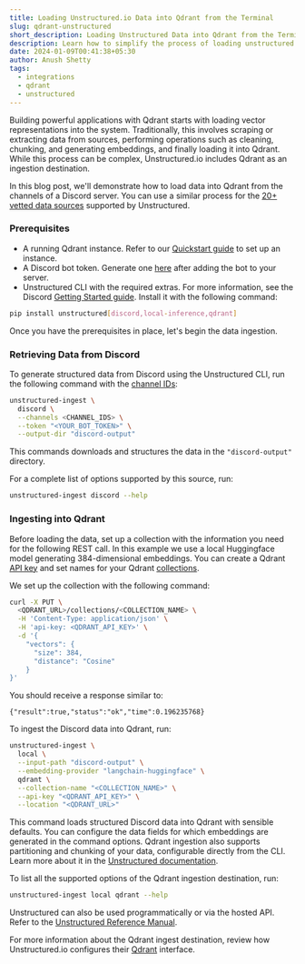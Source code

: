 ```yaml
---
title: Loading Unstructured.io Data into Qdrant from the Terminal
slug: qdrant-unstructured
short_description: Loading Unstructured Data into Qdrant from the Terminal
description: Learn how to simplify the process of loading unstructured data into Qdrant using the Qdrant Unstructured destination.
date: 2024-01-09T00:41:38+05:30
author: Anush Shetty
tags:
  - integrations
  - qdrant
  - unstructured
---
```


Building powerful applications with Qdrant starts with loading vector representations into the system. Traditionally, this involves scraping or extracting data from sources, performing operations such as cleaning, chunking, and generating embeddings, and finally loading it into Qdrant. While this process can be complex, Unstructured.io includes Qdrant as an ingestion destination.

In this blog post, we'll demonstrate how to load data into Qdrant from the channels of a Discord server. You can use a similar process for the [20+ vetted data sources](https://unstructured-io.github.io/unstructured/ingest/source_connectors.html) supported by Unstructured.

### Prerequisites

- A running Qdrant instance. Refer to our [Quickstart guide](https://qdrant.tech/documentation/quick-start/) to set up an instance.
- A Discord bot token. Generate one [here](https://discord.com/developers/applications) after adding the bot to your server.
- Unstructured CLI with the required extras. For more information, see the Discord [Getting Started guide](https://discord.com/developers/docs/getting-started). Install it with the following command:

```bash
pip install unstructured[discord,local-inference,qdrant]
```

Once you have the prerequisites in place, let's begin the data ingestion.

### Retrieving Data from Discord

To generate structured data from Discord using the Unstructured CLI, run the following command with the [channel IDs](https://www.pythondiscord.com/pages/guides/pydis-guides/contributing/obtaining-discord-ids/):

```bash
unstructured-ingest \
  discord \
  --channels <CHANNEL_IDS> \
  --token "<YOUR_BOT_TOKEN>" \
  --output-dir "discord-output"
```

This commands downloads and structures the data in the `"discord-output"` directory.

For a complete list of options supported by this source, run:

```bash
unstructured-ingest discord --help
```

### Ingesting into Qdrant

Before loading the data, set up a collection with the information you need for the following REST call. In this example we use a local Huggingface model generating 384-dimensional embeddings. You can create a Qdrant [API key](/documentation/cloud/authentication/#create-api-keys) and set names for your Qdrant [collections](/documentation/concepts/collections/).

We set up the collection with the following command:

```bash
curl -X PUT \
  <QDRANT_URL>/collections/<COLLECTION_NAME> \
  -H 'Content-Type: application/json' \
  -H 'api-key: <QDRANT_API_KEY>' \
  -d '{
    "vectors": {
      "size": 384,
      "distance": "Cosine"
    }
}'
```

You should receive a response similar to:

```console
{"result":true,"status":"ok","time":0.196235768}
```

To ingest the Discord data into Qdrant, run:

```bash
unstructured-ingest \
  local \
  --input-path "discord-output" \
  --embedding-provider "langchain-huggingface" \
  qdrant \
  --collection-name "<COLLECTION_NAME>" \
  --api-key "<QDRANT_API_KEY>" \
  --location "<QDRANT_URL>"
```

This command loads structured Discord data into Qdrant with sensible defaults. You can configure the data fields for which embeddings are generated in the command options. Qdrant ingestion also supports partitioning and chunking of your data, configurable directly from the CLI. Learn more about it in the [Unstructured documentation](https://unstructured-io.github.io/unstructured/core.html).

To list all the supported options of the Qdrant ingestion destination, run:

```bash
unstructured-ingest local qdrant --help
```

Unstructured can also be used programmatically or via the hosted API. Refer to the [Unstructured Reference Manual](https://unstructured-io.github.io/unstructured/introduction.html).

For more information about the Qdrant ingest destination, review how Unstructured.io configures their [Qdrant](https://unstructured-io.github.io/unstructured/ingest/destination_connectors/qdrant.html) interface.
